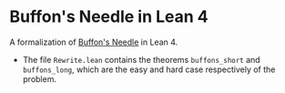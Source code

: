 # Buffon's Needle in Lean 4

A formalization of [Buffon's Needle][1] in Lean 4.

- The file `Rewrite.lean` contains the theorems `buffons_short` and `buffons_long`, which are
  the easy and hard case respectively of the problem.

[1]: https://en.wikipedia.org/wiki/Buffon%27s_needle_problem
